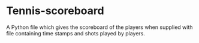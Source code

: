 # Tennis-scoreboard
A Python file which gives the scoreboard of the players when supplied with file containing time stamps and shots played by players.
